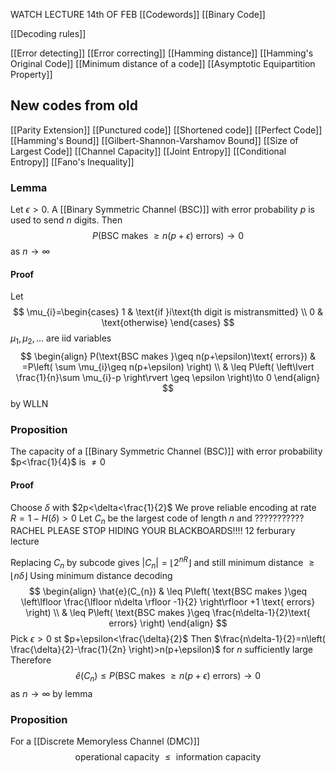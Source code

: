 WATCH LECTURE 14th OF FEB
[[Codewords]]
[[Binary Code]]

[[Decoding rules]]

[[Error detecting]]
[[Error correcting]]
[[Hamming distance]]
[[Hamming's Original Code]]
[[Minimum distance of a code]]
[[Asymptotic Equipartition Property]]
## New codes from old
[[Parity Extension]]
[[Punctured code]]
[[Shortened code]]
[[Perfect Code]]
[[Hamming's Bound]]
[[Gilbert-Shannon-Varshamov Bound]]
[[Size of Largest Code]]
[[Channel Capacity]]
[[Joint Entropy]]
[[Conditional Entropy]]
[[Fano's Inequality]]
### Lemma
Let $\epsilon>0$. A [[Binary Symmetric Channel (BSC)]] with error probability $p$ is used to send $n$ digits. Then
$$
P(\text{BSC makes }\geq n(p+\epsilon) \text{ errors})\to 0
$$
as $n\to \infty$
#### Proof
Let 
$$
\mu_{i}=\begin{cases}
1 & \text{if }i\text{th digit is mistransmitted} \\
0 & \text{otherwise}
\end{cases}
$$
$\mu_{1},\mu_{2},\dots$ are iid variables
$$
\begin{align}
P(\text{BSC makes }\geq n(p+\epsilon)\text{ errors}) & =P\left( \sum \mu_{i}\geq n(p+\epsilon) \right) \\
 & \leq P\left( \left\lvert  \frac{1}{n}\sum \mu_{i}-p  \right\rvert \geq \epsilon \right)\to 0
\end{align}
$$
by WLLN

### Proposition
The capacity of a [[Binary Symmetric Channel (BSC)]] with error probability $p<\frac{1}{4}$ is $\neq 0$

#### Proof
Choose $\delta$ with $2p<\delta<\frac{1}{2}$
We prove reliable encoding at rate $R=1-H(\delta)>0$
Let $C_{n}$ be the largest code of length $n$ and 
??????????? RACHEL PLEASE STOP HIDING YOUR BLACKBOARDS!!!!
12 ferburary lecture

Replacing $C_{n}$ by subcode gives $\lvert C_{n} \rvert=\lfloor 2^{nR} \rfloor$ and still minimum distance $\geq \lfloor n\delta \rfloor$
Using minimum distance decoding 
$$
\begin{align}
\hat{e}(C_{n}) & \leq P\left( \text{BSC makes }\geq \left\lfloor  \frac{\lfloor n\delta \rfloor -1}{2}  \right\rfloor +1 \text{ errors} \right) \\
 & \leq P\left( \text{BSC makes }\geq \frac{n\delta-1}{2}\text{ errors} \right)
\end{align}
$$
Pick $\epsilon>0$ st $p+\epsilon<\frac{\delta}{2}$
Then $\frac{n\delta-1}{2}=n\left( \frac{\delta}{2}-\frac{1}{2n} \right)>n(p+\epsilon)$ for $n$ sufficiently large
Therefore
$$
\hat{e}(C_{n})\leq P(\text{BSC makes }\geq n(p+\epsilon)\text{ errors})\to 0
$$
as $n\to \infty$ by lemma


### Proposition
For a [[Discrete Memoryless Channel (DMC)]] 
$$
\text{operational capacity }\leq \text{ information capacity}
$$
